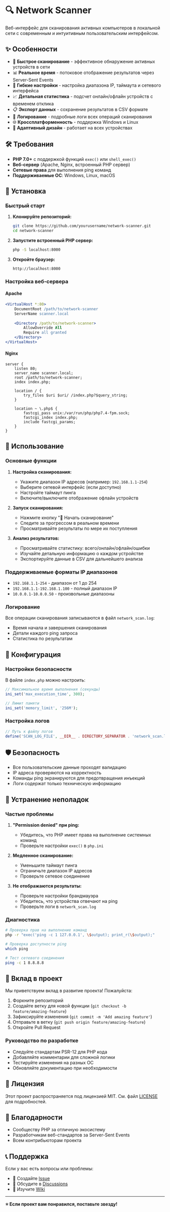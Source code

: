 # 🔍 Network Scanner

Веб-интерфейс для сканирования активных компьютеров в локальной сети с современным и интуитивным пользовательским интерфейсом.

## ✨ Особенности

- 🚀 **Быстрое сканирование** - эффективное обнаружение активных устройств в сети
- 📊 **Реальное время** - потоковое отображение результатов через Server-Sent Events
- 🎯 **Гибкие настройки** - настройка диапазона IP, таймаута и сетевого интерфейса
- 📈 **Детальная статистика** - подсчет онлайн/офлайн устройств с временем отклика
- 📋 **Экспорт данных** - сохранение результатов в CSV формате
- 📝 **Логирование** - подробные логи всех операций сканирования
- 🌐 **Кроссплатформенность** - поддержка Windows и Linux
- 📱 **Адаптивный дизайн** - работает на всех устройствах

## 🛠 Требования

- **PHP 7.0+** с поддержкой функций `exec()` или `shell_exec()`
- **Веб-сервер** (Apache, Nginx, встроенный PHP сервер)
- **Сетевые права** для выполнения ping команд
- **Поддерживаемые ОС**: Windows, Linux, macOS

## 🚀 Установка

### Быстрый старт

1. **Клонируйте репозиторий:**
   ```bash
   git clone https://github.com/yourusername/network-scanner.git
   cd network-scanner
   ```

2. **Запустите встроенный PHP сервер:**
   ```bash
   php -S localhost:8000
   ```

3. **Откройте браузер:**
   ```
   http://localhost:8000
   ```

### Настройка веб-сервера

#### Apache
```apache
<VirtualHost *:80>
    DocumentRoot /path/to/network-scanner
    ServerName scanner.local
    
    <Directory /path/to/network-scanner>
        AllowOverride All
        Require all granted
    </Directory>
</VirtualHost>
```

#### Nginx
```nginx
server {
    listen 80;
    server_name scanner.local;
    root /path/to/network-scanner;
    index index.php;
    
    location / {
        try_files $uri $uri/ /index.php?$query_string;
    }
    
    location ~ \.php$ {
        fastcgi_pass unix:/var/run/php/php7.4-fpm.sock;
        fastcgi_index index.php;
        include fastcgi_params;
    }
}
```

## 📖 Использование

### Основные функции

1. **Настройка сканирования:**
   - Укажите диапазон IP адресов (например: `192.168.1.1-254`)
   - Выберите сетевой интерфейс (если доступно)
   - Настройте таймаут пинга
   - Включите/выключите отображение офлайн устройств

2. **Запуск сканирования:**
   - Нажмите кнопку "🚀 Начать сканирование"
   - Следите за прогрессом в реальном времени
   - Просматривайте результаты по мере их поступления

3. **Анализ результатов:**
   - Просматривайте статистику: всего/онлайн/офлайн/ошибки
   - Изучайте детальную информацию о каждом устройстве
   - Экспортируйте данные в CSV для дальнейшего анализа

### Поддерживаемые форматы IP диапазонов

- `192.168.1.1-254` - диапазон от 1 до 254
- `192.168.1.1-192.168.1.100` - полный диапазон IP
- `10.0.0.1-10.0.0.50` - произвольные диапазоны

### Логирование

Все операции сканирования записываются в файл `network_scan.log`:
- Время начала и завершения сканирования
- Детали каждого ping запроса
- Статистика по результатам

## 🔧 Конфигурация

### Настройки безопасности

В файле `index.php` можно настроить:

```php
// Максимальное время выполнения (секунды)
ini_set('max_execution_time', 300);

// Лимит памяти
ini_set('memory_limit', '256M');
```

### Настройка логов

```php
// Путь к файлу логов
define('SCAN_LOG_FILE', __DIR__ . DIRECTORY_SEPARATOR . 'network_scan.log');
```

## 🛡 Безопасность

- Все пользовательские данные проходят валидацию
- IP адреса проверяются на корректность
- Команды ping экранируются для предотвращения инъекций
- Логи содержат только техническую информацию

## 🐛 Устранение неполадок

### Частые проблемы

1. **"Permission denied" при ping:**
   - Убедитесь, что PHP имеет права на выполнение системных команд
   - Проверьте настройки `exec()` в `php.ini`

2. **Медленное сканирование:**
   - Уменьшите таймаут пинга
   - Ограничьте диапазон IP адресов
   - Проверьте сетевое соединение

3. **Не отображаются результаты:**
   - Проверьте настройки брандмауэра
   - Убедитесь, что устройства отвечают на ping
   - Проверьте логи в `network_scan.log`

### Диагностика

```bash
# Проверка прав на выполнение команд
php -r "exec('ping -c 1 127.0.0.1', \$output); print_r(\$output);"

# Проверка доступности ping
which ping

# Тест сетевого соединения
ping -c 1 8.8.8.8
```

## 🤝 Вклад в проект

Мы приветствуем вклад в развитие проекта! Пожалуйста:

1. Форкните репозиторий
2. Создайте ветку для новой функции (`git checkout -b feature/amazing-feature`)
3. Зафиксируйте изменения (`git commit -m 'Add amazing feature'`)
4. Отправьте в ветку (`git push origin feature/amazing-feature`)
5. Откройте Pull Request

### Руководство по разработке

- Следуйте стандартам PSR-12 для PHP кода
- Добавляйте комментарии для сложной логики
- Тестируйте изменения на разных ОС
- Обновляйте документацию при необходимости

## 📄 Лицензия

Этот проект распространяется под лицензией MIT. См. файл [LICENSE](LICENSE) для подробностей.

## 🙏 Благодарности

- Сообществу PHP за отличную экосистему
- Разработчикам веб-стандартов за Server-Sent Events
- Всем контрибьюторам проекта

## 📞 Поддержка

Если у вас есть вопросы или проблемы:

- 📧 Создайте [Issue](https://github.com/yourusername/network-scanner/issues)
- 💬 Обсудите в [Discussions](https://github.com/yourusername/network-scanner/discussions)
- 📖 Изучите [Wiki](https://github.com/yourusername/network-scanner/wiki)

---

**⭐ Если проект вам понравился, поставьте звезду!**

